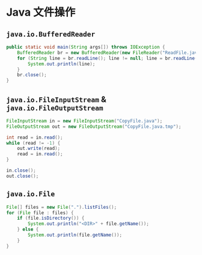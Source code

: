 # Java 文件操作

## `java.io.BufferedReader`

```java
public static void main(String args[]) throws IOException {
    BufferedReader br = new BufferedReader(new FileReader("ReadFile.java"));
    for (String line = br.readLine(); line != null; line = br.readLine()) {
        System.out.println(line);
    }
    br.close();
}
```

## `java.io.FileInputStream` & `java.io.FileOutputStream`

```java
FileInputStream in = new FileInputStream("CopyFile.java");
FileOutputStream out = new FileOutputStream("CopyFile.java.tmp");

int read = in.read();
while (read != -1) {
    out.write(read);
    read = in.read();
}

in.close();
out.close();
```

## `java.io.File`

```java
File[] files = new File(".").listFiles();
for (File file : files) {
    if (file.isDirectory()) {
        System.out.println("<DIR>" + file.getName());
    } else {
        System.out.println(file.getName());
    }
}
```
